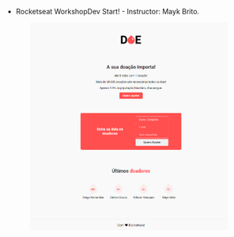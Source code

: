 - Rocketseat WorkshopDev Start! - Instructor: Mayk Brito.

<div align="center">
    <img src="img/screenshot.png" width="400px"</img> 
</div>

